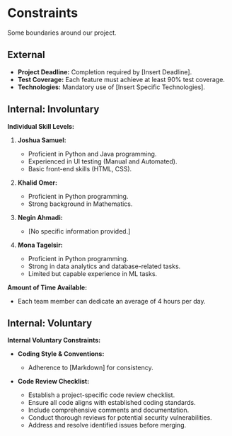 <!-- this template is for inspiration, feel free to change it however you like! -->

# Constraints

Some boundaries around our project.

## External

<!--
  constraints coming from the outside that your team has no control over. these may include:
  - project deadlines
  - number of unit tests required to pass a code review
  - technologies (sometimes a client will tell you what to use)
-->
- **Project Deadline:** Completion required by [Insert Deadline].
- **Test Coverage:** Each feature must achieve at least 90% test coverage.
- **Technologies:** Mandatory use of [Insert Specific Technologies].

## Internal: Involuntary

<!--
  constraints that come from within your team, and you have no control over. they may include:
  - each of your individual skill levels
  - amount of time available to work on the project
-->
**Individual Skill Levels:**
1. **Joshua Samuel:**
   - Proficient in Python and Java programming.
   - Experienced in UI testing (Manual and Automated).
   - Basic front-end skills (HTML, CSS).

2. **Khalid Omer:**
   - Proficient in Python programming.
   - Strong background in Mathematics.

3. **Negin Ahmadi:**
   - [No specific information provided.]

4. **Mona Tagelsir:**
   - Proficient in Python programming.
   - Strong in data analytics and database-related tasks.
   - Limited but capable experience in ML tasks.

**Amount of Time Available:**
- Each team member can dedicate an average of 4 hours per day.

## Internal: Voluntary

<!--
  constraints that your team decided on to help scope the project. they may include:
  - coding style & conventions
  - agree on a code review checklist for the project repository
  - the number of hours you want to spend working
  - only using the colors black and white
-->
**Internal Voluntary Constraints:**
- **Coding Style & Conventions:**
   - Adherence to [Markdown] for consistency.

- **Code Review Checklist:**
   - Establish a project-specific code review checklist.
   - Ensure all code aligns with established coding standards.
   - Include comprehensive comments and documentation.
   - Conduct thorough reviews for potential security vulnerabilities.
   - Address and resolve identified issues before merging.